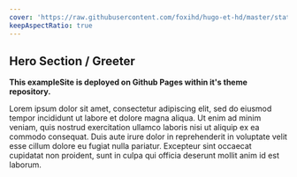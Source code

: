 ```yaml
---
cover: 'https://raw.githubusercontent.com/foxihd/hugo-et-hd/master/static/svg/flowlines/22.svg'
keepAspectRatio: true
---
```


## Hero Section / Greeter

**This exampleSite is deployed on Github Pages within it's theme repository.**

Lorem ipsum dolor sit amet, consectetur adipiscing elit, sed do eiusmod tempor incididunt ut labore et dolore magna aliqua. Ut enim ad minim veniam, quis nostrud exercitation ullamco laboris nisi ut aliquip ex ea commodo consequat. Duis aute irure dolor in reprehenderit in voluptate velit esse cillum dolore eu fugiat nulla pariatur. Excepteur sint occaecat cupidatat non proident, sunt in culpa qui officia deserunt mollit anim id est laborum.

